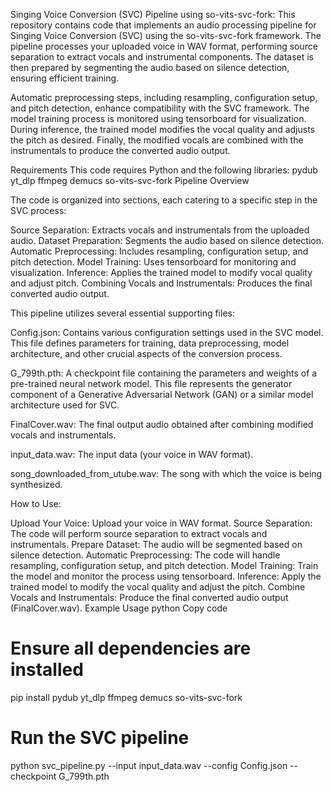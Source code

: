 Singing Voice Conversion (SVC) Pipeline using so-vits-svc-fork:
This repository contains code that implements an audio processing pipeline for Singing Voice Conversion (SVC) using the so-vits-svc-fork framework. The pipeline processes your uploaded voice in WAV format, performing source separation to extract vocals and instrumental components. The dataset is then prepared by segmenting the audio based on silence detection, ensuring efficient training.

Automatic preprocessing steps, including resampling, configuration setup, and pitch detection, enhance compatibility with the SVC framework. The model training process is monitored using tensorboard for visualization. During inference, the trained model modifies the vocal quality and adjusts the pitch as desired. Finally, the modified vocals are combined with the instrumentals to produce the converted audio output.

Requirements
This code requires Python and the following libraries:
pydub
yt_dlp
ffmpeg
demucs
so-vits-svc-fork
Pipeline Overview

The code is organized into sections, each catering to a specific step in the SVC process:

Source Separation: Extracts vocals and instrumentals from the uploaded audio.
Dataset Preparation: Segments the audio based on silence detection.
Automatic Preprocessing: Includes resampling, configuration setup, and pitch detection.
Model Training: Uses tensorboard for monitoring and visualization.
Inference: Applies the trained model to modify vocal quality and adjust pitch.
Combining Vocals and Instrumentals: Produces the final converted audio output.

This pipeline utilizes several essential supporting files:

Config.json: Contains various configuration settings used in the SVC model. This file defines parameters for training, data preprocessing, model architecture, and other crucial aspects of the conversion process.

G_799th.pth: A checkpoint file containing the parameters and weights of a pre-trained neural network model. This file represents the generator component of a Generative Adversarial Network (GAN) or a similar model architecture used for SVC.

FinalCover.wav: The final output audio obtained after combining modified vocals and instrumentals.

input_data.wav: The input data (your voice in WAV format).

song_downloaded_from_utube.wav: The song with which the voice is being synthesized.

How to Use:

Upload Your Voice: Upload your voice in WAV format.
Source Separation: The code will perform source separation to extract vocals and instrumentals.
Prepare Dataset: The audio will be segmented based on silence detection.
Automatic Preprocessing: The code will handle resampling, configuration setup, and pitch detection.
Model Training: Train the model and monitor the process using tensorboard.
Inference: Apply the trained model to modify the vocal quality and adjust the pitch.
Combine Vocals and Instrumentals: Produce the final converted audio output (FinalCover.wav).
Example Usage
python
Copy code
# Ensure all dependencies are installed
pip install pydub yt_dlp ffmpeg demucs so-vits-svc-fork

# Run the SVC pipeline
python svc_pipeline.py --input input_data.wav --config Config.json --checkpoint G_799th.pth



